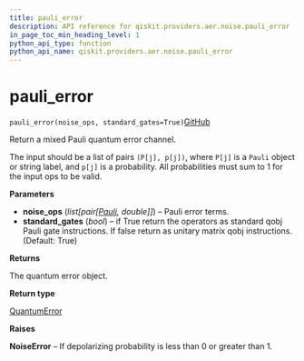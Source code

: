 ```yaml
---
title: pauli_error
description: API reference for qiskit.providers.aer.noise.pauli_error
in_page_toc_min_heading_level: 1
python_api_type: function
python_api_name: qiskit.providers.aer.noise.pauli_error
---
```


# pauli\_error

<span id="qiskit.providers.aer.noise.pauli_error" />

`pauli_error(noise_ops, standard_gates=True)`[GitHub](https://github.com/qiskit/qiskit-aer/tree/stable/0.5/qiskit/providers/aer/noise/errors/standard_errors.py "view source code")

Return a mixed Pauli quantum error channel.

The input should be a list of pairs `(P[j], p[j])`, where `P[j]` is a `Pauli` object or string label, and `p[j]` is a probability. All probabilities must sum to 1 for the input ops to be valid.

**Parameters**

*   **noise\_ops** (*list\[pair\[*[*Pauli*](qiskit.quantum_info.Pauli "qiskit.quantum_info.Pauli")*, double]]*) – Pauli error terms.
*   **standard\_gates** (*bool*) – if True return the operators as standard qobj Pauli gate instructions. If false return as unitary matrix qobj instructions. (Default: True)

**Returns**

The quantum error object.

**Return type**

[QuantumError](qiskit.providers.aer.noise.QuantumError "qiskit.providers.aer.noise.QuantumError")

**Raises**

**NoiseError** – If depolarizing probability is less than 0 or greater than 1.

